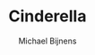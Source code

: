---
title: "Cinderella"
author: "Michael Bijnens"
isbn: ""
isbn13: "9789025444648"
rating: "3"
publisher: "Atlas Contact"
pages: "448"
publishYear: "2015"
read: "2018"
goodreads_id: "26839622"
---